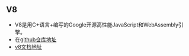 ## V8
- V8是用C+语言+编写的Google开源高性能JavaScript和WebAssembly引擎。
- 在[github仓库地址](https://github.com/v8/v8)
- [v8文档地址](https://v8.dev/docs)